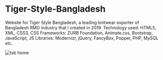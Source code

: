 # Tiger-Style-Bangladesh
Website for <a style="text-decoration: none;" href="https://tigerstylebd.com/" target="_blank">Tiger Style Bangladesh</a>, a leading knitwear exporter of Bangladesh RMG industry that I created in 2019. Technology used: HTML5, XML, CSS3, CSS Frameworks: ZURB Foundation, Animate.css, Bootstrap, JavaScript, JS Libraries: Modernizr, jQuery, FancyBox, Popper, PHP, MySQL etc.
<p><img src="https://github.com/theanasuddin/Tiger-Style-Bangladesh/blob/main/tsb_home.png" alt="tsb home"></p>
